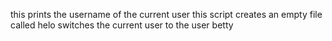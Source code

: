 this prints the username of the current user this script creates an empty file called helo  switches the current user to the user betty
